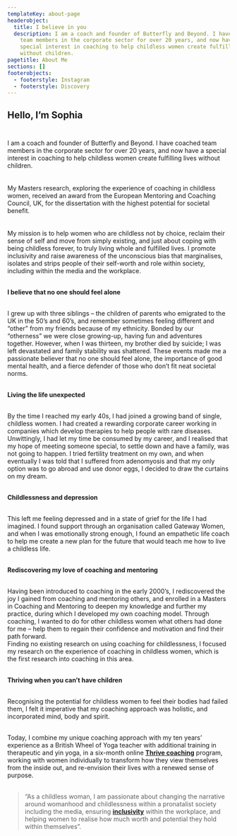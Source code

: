```yaml
---
templateKey: about-page
headerobject:
  title: I believe in you
  description: I am a coach and founder of Butterfly and Beyond. I have coached
    team members in the corporate sector for over 20 years, and now have a
    special interest in coaching to help childless women create fulfilling lives
    without children.
pagetitle: About Me
sections: []
footerobjects:
  - footerstyle: Instagram
  - footerstyle: Discovery
---
```

## Hello, I’m Sophia <br><br>

I am a coach and founder of Butterfly and Beyond. I have coached team members in the corporate sector for over 20 years, and now have a special interest in coaching to help childless women create fulfilling lives without children.<br>
<br><br>
My Masters research, exploring the experience of coaching in childless women, received an award from the European Mentoring and Coaching Council, UK, for the dissertation with the highest potential for societal benefit.<br>
<br><br>
My mission is to help women who are childless not by choice, reclaim their sense of self and move from simply existing, and just about coping with being childless forever, to truly living whole and fulfilled lives. I promote inclusivity and raise awareness of the unconscious bias that marginalises, isolates and strips people of their self-worth and role within society, including within the media and the workplace.<br><br>

**I believe that no one should feel alone**<br><br>

I grew up with three siblings – the children of parents who emigrated to the UK in the 50’s and 60’s, and remember sometimes feeling different and “other” from my friends because of my ethnicity. Bonded by our “otherness” we were close growing-up, having fun and adventures together. However, when I was thirteen, my brother died by suicide; I was left devastated and family stability was shattered. These events made me a passionate believer that no one should feel alone, the importance of good mental health, and a fierce defender of those who don’t fit neat societal norms.<br><br>

**Living the life unexpected**<br><br>

By the time I reached my early 40s, I had joined a growing band of single, childless women. I had created a rewarding corporate career working in companies which develop therapies to help people with rare diseases. Unwittingly, I had let my time be consumed by my career, and I realised that my hope of meeting someone special, to settle down and have a family, was not going to happen. I tried fertility treatment on my own, and when eventually I was told that I suffered from adenomyosis and that my only option was to go abroad and use donor eggs, I decided to draw the curtains on my dream.<br><br>

**Childlessness and depression**<br><br>

This left me feeling depressed and in a state of grief for the life I had imagined. I found support through an organisation called Gateway Women, and when I was emotionally strong enough, I found an empathetic life coach to help me create a new plan for the future that would teach me how to live a childless life.<br><br>

**Rediscovering my love of coaching and mentoring**<br><br>

Having been introduced to coaching in the early 2000’s, I rediscovered the joy I gained from coaching and mentoring others, and enrolled in a Masters in Coaching and Mentoring to deepen my knowledge and further my practice, during which I developed my own coaching model. Through coaching, I wanted to do for other childless women what others had done for me – help them to regain their confidence and motivation and find their path forward.<br>
Finding no existing research on using coaching for childlessness, I focused my research on the experience of coaching in childless women, which is the first research into coaching in this area.<br><br>

**Thriving when you can’t have children**<br><br>

Recognising the potential for childless women to feel their bodies had failed them, I felt it imperative that my coaching approach was holistic, and incorporated mind, body and spirit.<br><br>

Today, I combine my unique coaching approach with my ten years’ experience as a British Wheel of Yoga teacher with additional training in therapeutic and yin yoga, in a six-month online **[Thrive coaching](/thrive)** program, working with women individually to transform how they view themselves from the inside out, and re-envision their lives with a renewed sense of purpose.<br><br>

> “As a childless woman, I am passionate about changing the narrative around womanhood and childlessness within a pronatalist society including the media, ensuring **[inclusivity](/inclusivity)** within the workplace, and helping women to realise how much worth and potential they hold within themselves”.
